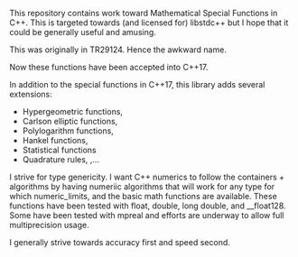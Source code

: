 This repository contains work toward Mathematical Special Functions in C++.
This is targeted towards (and licensed for) libstdc++ but I hope that
it could be generally useful and amusing.

This was originally in TR29124.  Hence the awkward name.

Now these functions have been accepted into C++17.

In addition to the special functions in C++17, this library adds several extensions:
* Hypergeometric functions,
* Carlson elliptic functions,
* Polylogarithm functions,
* Hankel functions,
* Statistical functions
* Quadrature rules,
,...

I strive for type genericity.  I want C++ numerics to follow
the containers + algorithms by having numeriic algorithms that will
work for any type for which numeric_limits, and the basic math functions
are available.  These functions have been tested with float, double, long double,
and __float128.  Some have been tested with mpreal and efforts are underway to
allow full multiprecision usage.

I generally strive towards accuracy first and speed second.
